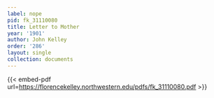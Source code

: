```yaml
---
label: nope
pid: fk_31110080
title: Letter to Mother
year: '1901'
author: John Kelley
order: '286'
layout: single
collection: documents
---
```



{{< embed-pdf url=https://florencekelley.northwestern.edu/pdfs/fk_31110080.pdf >}}